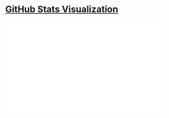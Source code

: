 # [GitHub Stats Visualization](https://github.com/jstrieb/github-stats)

<!--
https://github.community/t/support-theme-context-for-images-in-light-vs-dark-mode/147981/84
-->
<a href="https://github.com/maxim-uvarov">
<img src="https://github.com/maxim-uvarov/github-stats/blob/master/generated/overview.svg#gh-dark-mode-only" />
</a>
